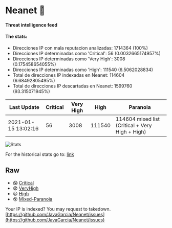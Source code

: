# Neanet :hocho:
#### Threat intelligence feed
#### The stats:

- Direcciones IP con mala reputacion analizadas: 1714364 (100%)
- Direcciones IP determinadas como 'Critical':  56 (0.0032665174957%)
- Direcciones IP determinadas como 'Very High':  3008 (0.175458654055%)
- Direcciones IP determinadas como 'High':  111540 (6.5062028834)
- Total de direcciones IP indexadas en Neanet:  114604 (6.68492805495%)
- Total de direcciones IP descartadas en Neanet:  1599760 (93.315071945%)

| Last Update | Critical | Very High | High | Paranoia |
| --- | --- | --- | --- | --- |
| 2021-01-15 13:02:16 | 56 | 3008 | 111540 | 114604 mixed list (Critical + Very High + High)|

![Stats](https://docs.google.com/spreadsheets/d/e/2PACX-1vSnaNMIXVabIpDJjufMlzH7poXnshF3mgd8Is1g9ytUEzVsP5my4Trn8f-xkoLLQ38xpL3HtmUexLo6/pubchart?oid=501124687&format=image)

For the historical stats go to: [link](/stats.csv)
## Raw
- :scream: [Critical](https://raw.githubusercontent.com/JavaGarcia/Neanet/master/blacklists/neanet_critical.txt)
- :fearful: [VeryHigh](https://raw.githubusercontent.com/JavaGarcia/Neanet/master/blacklists/neanet_veryHigh.txtt)
- :frowning: [High](https://raw.githubusercontent.com/JavaGarcia/Neanet/master/blacklists/neanet_high.txt)
- :dizzy_face: [Mixed-Paranoia](https://raw.githubusercontent.com/JavaGarcia/Neanet/master/blacklists/neanet_all.txt)


Your IP is indexed? You may request to takedown. [https://github.com/JavaGarcia/Neanet/issues](https://github.com/JavaGarcia/Neanet/issues)



























































































































































































































































































































































































































































































































































































































































































































































































































































































































































































































































































































































































































































































































































































































































































































































































































































































































































































































































































































































































































































































































































































































































































































































































































































































































































































































































































































































































































































































































































































































































































































































































































































































































































































































































































































































































































































